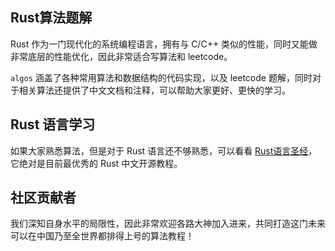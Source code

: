 ## Rust算法题解
Rust 作为一门现代化的系统编程语言，拥有与 C/C++ 类似的性能，同时又能做非常底层的性能优化，因此非常适合写算法和 leetcode。

`algos` 涵盖了各种常用算法和数据结构的代码实现，以及 leetcode 题解，同时对于相关算法还提供了中文文档和注释，可以帮助大家更好、更快的学习。

## Rust 语言学习
如果大家熟悉算法，但是对于 Rust 语言还不够熟悉，可以看看 [Rust语言圣经](https://github.com/sunface/rust-course)，它绝对是目前最优秀的 Rust 中文开源教程。

## 社区贡献者
我们深知自身水平的局限性，因此非常欢迎各路大神加入进来，共同打造这门未来可以在中国乃至全世界都排得上号的算法教程！

